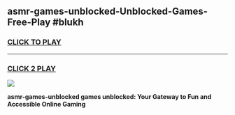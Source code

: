 
## asmr-games-unblocked-Unblocked-Games-Free-Play #blukh
<h3>
<a href="https://us.freeplayer.one?title=asmr-games-unblocked&ref=9M">CLICK TO PLAY</a></h3>
<hr>

<h3>
<a href="https://us.freeplayer.one?title=asmr-games-unblocked&ref=9M">CLICK 2 PLAY</a>
  
</h3>

<a href="https://us.freeplayer.one?title=asmr-games-unblocked&ref=9M"><img src="https://clearcache.store/games.png"></a>


**asmr-games-unblocked games unblocked: Your Gateway to Fun and Accessible Online Gaming**

